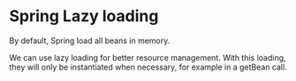 # Spring Lazy loading

By default, Spring load all beans in memory.

We can use lazy loading for better resource management. With this loading, they will only be instantiated when necessary, for example in a getBean call.
